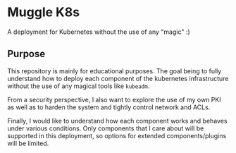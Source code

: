 # Muggle K8s
A deployment for Kubernetes without the use of any "magic" :)

## Purpose
This repository is mainly for educational purposes. The goal being to fully
understand how to deploy each component of the kubernetes infrastructure
without the use of any magical tools like `kubeadm`.

From a security perspective, I also want to explore the use of my own PKI
as well as to harden the system and tightly control network and ACLs.

Finally, I would like to understand how each component works and behaves under
various conditions. Only components that I care about will be supported in
this deployment, so options for extended components/plugins will be limited.
